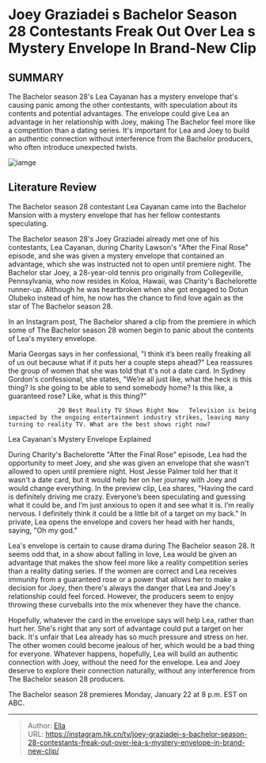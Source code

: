 # Joey Graziadei s Bachelor Season 28 Contestants Freak Out Over Lea s Mystery Envelope In Brand-New Clip


## SUMMARY 



  The Bachelor season 28&#39;s Lea Cayanan has a mystery envelope that&#39;s causing panic among the other contestants, with speculation about its contents and potential advantages.   The envelope could give Lea an advantage in her relationship with Joey, making The Bachelor feel more like a competition than a dating series.   It&#39;s important for Lea and Joey to build an authentic connection without interference from the Bachelor producers, who often introduce unexpected twists.  

![iamge](https://static1.srcdn.com/wordpress/wp-content/uploads/2023/09/the-bachelor-season-28-cast-guide.jpg)

## Literature Review

The Bachelor season 28 contestant Lea Cayanan came into the Bachelor Mansion with a mystery envelope that has her fellow contestants speculating.




The Bachelor season 28&#39;s Joey Graziadei already met one of his contestants, Lea Cayanan, during Charity Lawson&#39;s &#34;After the Final Rose&#34; episode, and she was given a mystery envelope that contained an advantage, which she was instructed not to open until premiere night. The Bachelor star Joey, a 28-year-old tennis pro originally from Collegeville, Pennsylvania, who now resides in Koloa, Hawaii, was Charity&#39;s Bachelorette runner-up. Although he was heartbroken when she got engaged to Dotun Olubeko instead of him, he now has the chance to find love again as the star of The Bachelor season 28.




In an Instagram post, The Bachelor shared a clip from the premiere in which some of The Bachelor season 28 women begin to panic about the contents of Lea&#39;s mystery envelope.


 

Maria Georgas says in her confessional, &#34;I think it’s been really freaking all of us out because what if it puts her a couple steps ahead?&#34; Lea reassures the group of women that she was told that it&#39;s not a date card. In Sydney Gordon&#39;s confessional, she states, &#34;We’re all just like, what the heck is this thing? Is she going to be able to send somebody home? Is this like, a guaranteed rose? Like, what is this thing?&#34;

                  20 Best Reality TV Shows Right Now   Television is being impacted by the ongoing entertainment industry strikes, leaving many turning to reality TV. What are the best shows right now?   





 Lea Cayanan&#39;s Mystery Envelope Explained 
          

During Charity&#39;s Bachelorette &#34;After the Final Rose&#34; episode, Lea had the opportunity to meet Joey, and she was given an envelope that she wasn&#39;t allowed to open until premiere night. Host Jesse Palmer told her that it wasn&#39;t a date card, but it would help her on her journey with Joey and would change everything. In the preview clip, Lea shares, &#34;Having the card is definitely driving me crazy. Everyone’s been speculating and guessing what it could be, and I’m just anxious to open it and see what it is. I’m really nervous. I definitely think it could be a little bit of a target on my back.&#34; In private, Lea opens the envelope and covers her head with her hands, saying, &#34;Oh my god.&#34;

Lea&#39;s envelope is certain to cause drama during The Bachelor season 28. It seems odd that, in a show about falling in love, Lea would be given an advantage that makes the show feel more like a reality competition series than a reality dating series. If the women are correct and Lea receives immunity from a guaranteed rose or a power that allows her to make a decision for Joey, then there&#39;s always the danger that Lea and Joey&#39;s relationship could feel forced. However, the producers seem to enjoy throwing these curveballs into the mix whenever they have the chance.




Hopefully, whatever the card in the envelope says will help Lea, rather than hurt her. She&#39;s right that any sort of advantage could put a target on her back. It&#39;s unfair that Lea already has so much pressure and stress on her. The other women could become jealous of her, which would be a bad thing for everyone. Whatever happens, hopefully, Lea will build an authentic connection with Joey, without the need for the envelope. Lea and Joey deserve to explore their connection naturally, without any interference from The Bachelor season 28 producers.

The Bachelor season 28 premieres Monday, January 22 at 8 p.m. EST on ABC.



---

> Author: [Ella](https://instagram.hk.cn/)  
> URL: https://instagram.hk.cn/tv/joey-graziadei-s-bachelor-season-28-contestants-freak-out-over-lea-s-mystery-envelope-in-brand-new-clip/  

